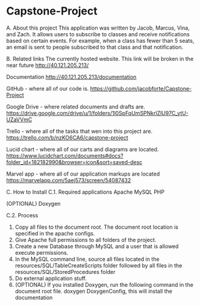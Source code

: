# Capstone-Project

A. About this project
This application was written by Jacob, Marcus, Vina, and Zach.
It allows users to subscribe to classes and receive notifications based on certain events.
For example, when a class has fewer than 5 seats, an email is sent to people subscribed to that class and that notification.

B. Related links
The currently hosted website. This link will be broken in the near future
http://40.121.205.213/

Documentation
http://40.121.205.213/documentation

GitHub - where all of our code is.
https://github.com/jacobforte/Capstone-Project

Google Drive - where related documents and drafts are.
https://drive.google.com/drive/u/1/folders/1l0SpFqUmSPNkrlZlU97C_ytU-UZaVVmC

Trello - where all of the tasks that wen into this project are.
https://trello.com/b/nzKO6CA6/capstone-project

Lucid chart - where all of our carts and diagrams are located.
https://www.lucidchart.com/documents#docs?folder_id=182182990&browser=icon&sort=saved-desc

Marvel app - where all of our application markups are located
https://marvelapp.com/5aej573/screen/54087432

C. How to Install
C.1. Required applications
Apache
MySQL
PHP

(OPTIONAL)
Doxygen

C.2. Process
1. Copy all files to the document root. The document root location is specified in the apache configs.
2. Give Apache full permissions to all folders of the project.
3. Create a new Database through MySQL and a user that is allowed execute permissions.
4. In the MySQL command line, source all files located in the resources/SQL/TableCreateScripts folder followed by all files in the resources/SQL/StoredProcedures folder
5. Do external application stuff.
6. (OPTIONAL) If you installed Doxygen, run the following command in the document root file.
    doxygen DoxygenConfig, this will install the documentation